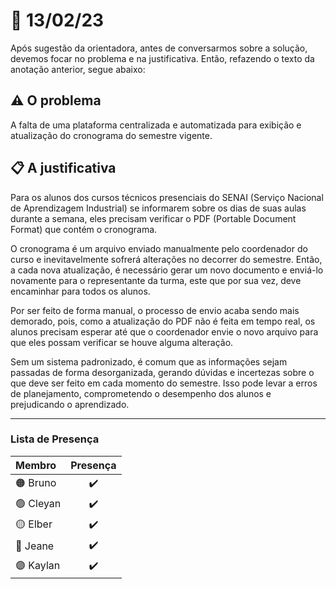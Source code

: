 
# :date: 13/02/23

Após sugestão da orientadora, antes de conversarmos sobre a solução, devemos focar no problema e na justificativa. Então, refazendo o texto da anotação anterior, segue abaixo:

## :warning: O problema
A falta de uma plataforma centralizada e automatizada para exibição e atualização do cronograma do semestre vigente.

## :clipboard: A justificativa
Para os alunos dos cursos técnicos presenciais do SENAI (Serviço Nacional de Aprendizagem Industrial) se informarem sobre os dias de suas aulas durante a semana, eles precisam verificar o PDF (Portable Document Format) que contém o cronograma.

O cronograma é um arquivo enviado manualmente pelo coordenador do curso e inevitavelmente sofrerá alterações no decorrer do semestre. Então, a cada nova atualização, é necessário gerar um novo documento e enviá-lo novamente para o representante da turma, este que por sua vez, deve encaminhar para todos os alunos.

Por ser feito de forma manual, o processo de envio acaba sendo mais demorado, pois, como a atualização do PDF não é feita em tempo real, os alunos precisam esperar até que o coordenador envie o novo arquivo para que eles possam verificar se houve alguma alteração.

Sem um sistema padronizado, é comum que as informações sejam passadas de forma desorganizada, gerando dúvidas e incertezas sobre o que deve ser feito em cada momento do semestre. Isso pode levar a erros de planejamento, comprometendo o desempenho dos alunos e prejudicando o aprendizado.

---

### Lista de Presença

| Membro                    | Presença           |
| :------------------------ | :----------------: |
| :orange_circle: Bruno     | :heavy_check_mark: |
| :green_circle: Cleyan     | :heavy_check_mark: |
| :yellow_circle: Elber     | :heavy_check_mark: |
| :large_blue_circle: Jeane | :heavy_check_mark: |
| :purple_circle: Kaylan    | :heavy_check_mark: |